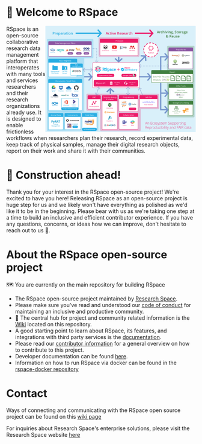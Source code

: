 # 👋 Welcome to RSpace 
<picture>
 <img alt="Map of how the RSpace platform creates an ecosystem of digital tools to support workflows for preparing, conducting and reporting on research." src="https://github.com/rspace-os/rspace-marketing-resources/blob/2921f20007717ba0122ae293b30f17858c49c31c/main_graphic.png" width = 400 align = right>
</picture>
RSpace is an open-source collaborative research data management platform that interoperates with many tools and services researchers and their research organizations already use. It is designed to enable frictionless workflows when researchers plan their research, record experimental data, keep track of physical samples, manage their digital research objects, report on their work and share it with their communities. 

<br clear="right"/>

# 🚧 Construction ahead!
Thank you for your interest in the RSpace open-source project! We're excited to have you here!
Releasing RSpace as an open-source project is huge step for us and we likely won't have everything as polished as we'd like it to be in the beginning. Please bear with us as we're taking one step at a time to build an inclusive and efficient contributor experience. If you have any questions, concerns, or ideas how we can improve, don't hesitate to reach out to us 🙏.

# About the RSpace open-source project
🗺️ You are currently on the main repository for building RSpace
- The RSpace open-source project maintained by [Research Space](https://www.researchspace.com).
- Please make sure you've read and understood our [code of conduct](https://github.com/rspace-os/.github/blob/1be658989ec362844d1f8b2ef590f28bbc989a1e/CODE_OF_CONDUCT.md) for maintaining an inclusive and productive community.
- 🚧 The central hub for project and community related information is the [Wiki](https://github.com/rspace-os/rspace-web/wiki/) located on this repository. 
- A good starting point to learn about RSpace, its features, and integrations with third party services is the [documentation](https://documentation.researchspace.com/).
- Please read our [contributor information](https://github.com/rspace-os/.github/blob/1be658989ec362844d1f8b2ef590f28bbc989a1e/CONTRIBUTING.md) for a general overview on how to contribute to this project.
- Developer documentation can be found [here](DevDocs/DeveloperNotes/GettingStarted/GettingStarted.md).
- Information on how to run RSpace via docker can be found in the [rspace-docker repository](https://github.com/rspace-os/rspace-docker)

# Contact
Ways of connecting and communicating with the RSpace open source project can be found on this [wiki page](https://github.com/rspace-os/rspace-web/wiki/Contact)  

For inquiries about Research Space's enterprise solutions, please visit the Research Space website [here](https://www.researchspace.com/pricing)
